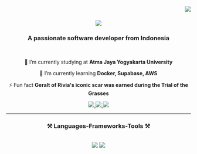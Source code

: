 <img align="right" src="https://visitor-badge.laobi.icu/badge?page_id=ongkyyyyy.ongkyyyyy" />

<h1 align="center">
    <img src="https://readme-typing-svg.herokuapp.com/?font=Righteous&size=35&center=true&vCenter=true&width=500&height=70&duration=4000&lines=Hi+There!+👋;+I'm+William+Ongky+Wijaya!;" />
</h1>

<h3 align="center">A passionate software developer from Indonesia</h3>

<br/>

<div align="center">
 
 🔭 I’m currently studying at **Atma Jaya Yogyakarta University**
 
 🌱 I’m currently learning **Docker, Supabase, AWS**

 ⚡ Fun fact **Geralt of Rivia's iconic scar was earned during the Trial of the Grasses**

 </div>

 <div align="center"> 
  <a href="mailto:william.ongkywow@gmail.com">
    <img src="https://img.shields.io/badge/Gmail-333333?style=for-the-badge&logo=gmail&logoColor=white" />
  </a>
  <a href="https://www.linkedin.com/in/williamongky/" target="_blank">
    <img src="https://img.shields.io/badge/LinkedIn-0077B5?style=for-the-badge&logo=linkedin&logoColor=white" target="_blank" />
  </a>
  <a href="https://salesp07.github.io" target="_blank">
     <img src="https://img.shields.io/badge/Instagram-E1306C?style=for-the-badge&logo=instagram&logoColor=white" target="_blank" /> 
  </a>
</div>

 <hr/>

<h3 align="center">⚒️ Languages-Frameworks-Tools ⚒️</h3>
<br>
<div align="center">
    <img src="https://skillicons.dev/icons?i=react,bootstrap,html,css,vscode,github,figma,tailwind,git" />
    <img src="https://skillicons.dev/icons?i=javascript,firebase,mongodb,c,java,mysql" /><br>
</div>

<br/>

<!--
**ongkyyyyy/ongkyyyyy** is a ✨ _special_ ✨ repository because its `README.md` (this file) appears on your GitHub profile.

Here are some ideas to get you started:

- 🔭 I’m currently working on ...
- 🌱 I’m currently learning ...
- 👯 I’m looking to collaborate on ...
- 🤔 I’m looking for help with ...
- 💬 Ask me about ...
- 📫 How to reach me: ...
- 😄 Pronouns: ...
- ⚡ Fun fact: ...
-->
